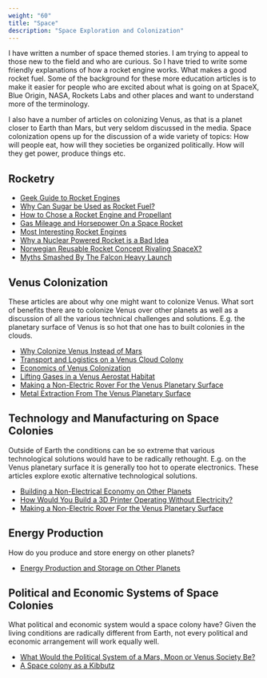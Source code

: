 ```yaml
---
weight: "60"
title: "Space"
description: "Space Exploration and Colonization"
---
```


I have written a number of space themed stories. I am trying to appeal to those new to the field and who are curious. So I have tried to write some friendly explanations of how a rocket engine works. What makes a good rocket fuel. Some of the background for these more education articles is to make it easier for people who are excited about what is going on at SpaceX, Blue Origin, NASA, Rockets Labs and other places and want to understand more of the terminology.

I also have a number of articles on colonizing Venus, as that is a planet closer to Earth than Mars, but very seldom discussed in the media. Space colonization opens up for the discussion of a wide variety of topics: How will people eat, how will they societies be organized politically. How will they get power, produce things etc.

## Rocketry
- [Geek Guide to Rocket Engines](https://medium.com/@Jernfrost/geek-guide-to-rocket-engines-70ea91bf5971)
- [Why Can Sugar be Used as Rocket Fuel?](https://medium.com/@Jernfrost/why-can-sugar-be-used-as-rocket-fuel-a68678677ebc)
- [How to Chose a Rocket Engine and Propellant](https://medium.com/@Jernfrost/how-to-chose-a-rocket-engine-and-propellant-d2f25432951e)
- [Gas Mileage and Horsepower On a Space Rocket](https://medium.com/@Jernfrost/gas-mileage-and-horsepower-on-a-space-rocket-1a0181696d78)
- [Most Interesting Rocket Engines](https://medium.com/@Jernfrost/most-interesting-rocket-engines-93b01af7ae4c)
- [Why a Nuclear Powered Rocket is a Bad Idea](https://medium.com/@Jernfrost/why-a-nuclear-powered-rocket-is-a-bad-idea-52b51f4d2c9c)
- [Norwegian Reusable Rocket Concept Rivaling SpaceX?](https://medium.com/@Jernfrost/norwegian-reusable-rocket-concept-rivaling-spacex-e83605de4408)
- [Myths Smashed By The Falcon Heavy Launch](https://medium.com/@Jernfrost/myths-smashed-by-the-falcon-heavy-launch-213ecd4458e5)


## Venus Colonization
These articles are about why one might want to colonize Venus. What sort of benefits there are to colonize Venus over other planets as well as a discussion of all the various technical challenges and solutions. E.g. the planetary surface of Venus is so hot that one has to built colonies in the clouds.

- [Why Colonize Venus Instead of Mars](https://medium.com/@Jernfrost/why-colonize-venus-instead-of-mars-c490d14c0531)
- [Transport and Logistics on a Venus Cloud Colony](https://medium.com/@Jernfrost/transport-and-logistics-on-a-venus-cloud-colony-62e33e025f23)
- [Economics of Venus Colonization](https://medium.com/@Jernfrost/economics-of-venus-colonization-827f221bbac6)
- [Lifting Gases in a Venus Aerostat Habitat](https://medium.com/@Jernfrost/lifting-gases-in-a-venus-aerostat-habitat-69aae6fb990)
- [Making a Non-Electric Rover For the Venus Planetary Surface](https://medium.com/@Jernfrost/making-a-non-electric-rover-for-the-venus-planetary-surface-25e01e5ddbab)
- [Metal Extraction From The Venus Planetary Surface](https://medium.com/@Jernfrost/geology-and-metal-extraction-from-venus-planetary-surface-5dc363f903f6)

## Technology and Manufacturing on Space Colonies
Outside of Earth the conditions can be so extreme that various technological solutions would have to be radically rethought. E.g. on the Venus planetary surface it is generally too hot to operate electronics. These articles explore exotic alternative technological solutions.

- [Building a Non-Electrical Economy on Other Planets](https://medium.com/@Jernfrost/building-a-non-electrical-economy-on-other-planets-805af5a3e7cf)
- [How Would You Build a 3D Printer Operating Without Electricity?](https://medium.com/@Jernfrost/how-would-you-build-a-3d-printer-operating-without-electricity-3edc23f1b57a)
- [Making a Non-Electric Rover For the Venus Planetary Surface](https://medium.com/@Jernfrost/making-a-non-electric-rover-for-the-venus-planetary-surface-25e01e5ddbab)

## Energy Production
How do you produce and store energy on other planets?

- [Energy Production and Storage on Other Planets](https://medium.com/@Jernfrost/energy-production-and-storage-on-other-planets-23ac8fe40892)

## Political and Economic Systems of Space Colonies
What political and economic system would a space colony have? Given the living conditions are radically different from Earth, not every political and economic arrangement will work equally well.

- [What Would the Political System of a Mars, Moon or Venus Society Be?](https://medium.com/@Jernfrost/a-non-american-perspective-on-a-mars-society-833f7ff76ece)
- [A Space colony as a Kibbutz](https://medium.com/@Jernfrost/a-space-colony-as-a-kibbutz-3d25640350d8)